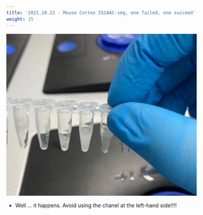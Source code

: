 ```yaml
---
title: '2021.10.22 - Mouse Cortex ISSAAC-seq, one failed, one succeed'
weight: 15
---
```


![](/labpics/2021/20211022.jpg)

- Well ... it happens. Avoid using the chanel at the left-hand side!!!!